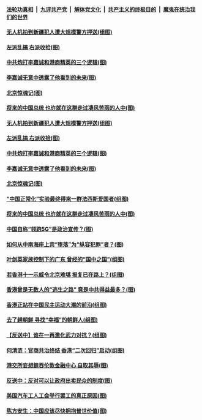 ####  [法轮功真相](../../../../basic/blob/master/README.md?t=09222239) &nbsp;|&nbsp; [九评共产党](../../../../9ping.md/blob/master/README.md?t=09222239) &nbsp;|&nbsp; [解体党文化](../../../../jtdwh.md/blob/master/README.md?t=09222239)  &nbsp;|&nbsp; [共产主义的终极目的](../../../../gczydzjmd.md/blob/master/README.md?t=09222239) &nbsp;|&nbsp; [魔鬼在统治我们的世界](../../../../mgztzwmdsj.md/blob/master/README.md?t=09222239) 

#### [无人机拍到新疆犯人遭大规模警方押送(组图)](../pages/p4/908190.md?t=09222239) 

#### [左派乱搞 右派收拾(图)](../pages/p4/908057.md?t=09222239) 

#### [中共炮打李嘉诚和港商精英的三个逻辑(图)](../pages/p4/908052.md?t=09222239) 

#### [李嘉诚无意中透露了他看到的未来(图)](../pages/p4/908108.md?t=09222239) 

#### [北京惊魂记(图)](../pages/p4/908019.md?t=09222239) 

#### [将来的中国总统 也许就在这群走过凄风苦雨的人中(图)](../pages/p4/908036.md?t=09222239) 

#### [无人机拍到新疆犯人遭大规模警方押送(组图)](../pages/p4/908190.md?t=09222239) 

#### [左派乱搞 右派收拾(图)](../pages/p4/908057.md?t=09222239) 

#### [中共炮打李嘉诚和港商精英的三个逻辑(图)](../pages/p4/908052.md?t=09222239) 

#### [李嘉诚无意中透露了他看到的未来(图)](../pages/p4/908108.md?t=09222239) 

#### [北京惊魂记(图)](../pages/p4/908019.md?t=09222239) 

#### [“中国正常化”实验最终得来一群法西斯爱国者(组图)](../pages/p4/908063.md?t=09222239) 

#### [将来的中国总统 也许就在这群走过凄风苦雨的人中(图)](../pages/p4/908036.md?t=09222239) 

#### [中国自称“领跑5G”是政治宣传？(图)](../pages/p4/908031.md?t=09222239) 

#### [如何从中南海座上宾“堕落”为“纵容犯罪”者？(图)](../pages/p4/908024.md?t=09222239) 

#### [叶剑英家族控制下的广东 曾经的“国中之国”(组图)](../pages/p4/908021.md?t=09222239) 

#### [若香港十一示威令北京难堪 报复已在路上？(组图)](../pages/p4/908015.md?t=09222239) 

#### [香港曾是无数人的“逃生之路” 竟是中共得益最多？(图)](../pages/p4/908017.md?t=09222239) 

#### [香港正站在中国民主运动大潮的前沿(组图)](../pages/p4/907895.md?t=09222239) 

#### [去了趟朝鲜 寻找“幸福”的朝鲜人(组图)](../pages/p4/907939.md?t=09222239) 

#### [【反送中】谁在一再激化武力对抗？(组图)](../pages/p4/907935.md?t=09222239) 

#### [何清涟：官商共治终结 香港“二次回归”启动(组图)](../pages/p4/907931.md?t=09222239) 

#### [港交所妄想鲸吞伦敦金融中心 自取其辱(图)](../pages/p4/907926.md?t=09222239) 

#### [反送中：反对可以让政府出卖民众的制度(图)](../pages/p4/907923.md?t=09222239) 

#### [美国汽车工人工会举行罢工的真正原因(图)](../pages/p4/907906.md?t=09222239) 

#### [陈方安生：中国应该尽快拥抱普世价值(图)](../pages/p4/907826.md?t=09222239) 

